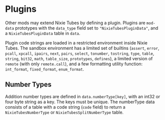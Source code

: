 # Plugins

Other mods may extend Nixie Tubes by defining a plugin. Plugins are `mod-data` prototypes with the `data_type` field set to `"NixieTubesPluginData"`, and a `NixieTubesPluginData` table in `data`. 

Plugin code strings are loaded in a restricted environment inside Nixie Tubes. The sandbox environment has a limited set of builtins (`assert`, `error`, `pcall`, `xpcall`, `ipairs`, `next`, `pairs`, `select`, `tonumber`, `tostring`, `type`, `table`, `string`, `bit32`, `math`, `table_size`, `prototypes`, `defines`), a limited version of `remote` (with only `remote.call`), and a few formatting utility function: `int_format`, `fixed_format`, `enum_format`.

## Number Types

Addition number types are defined in `data.numberType[key]`, with an int32 or four byte string as a key. The keys must be unique. The numberType data consists of a table with a code string (`code` field) to return a `NixieTubesNumberType` or `NixieTubesSplitNumberType` table.